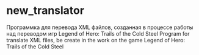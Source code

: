 # new_translator
Программка для перевода XML файлов, созданная в процессе работы над переводом игр Legend of Hero: Trails of the Cold Steel
Program for translate XML files, be create in the work on the game Legend of Hero: Trails of the Cold Steel
